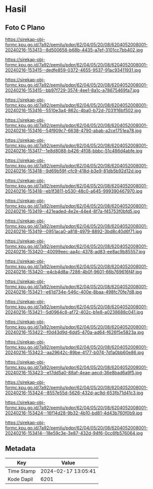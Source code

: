 # Hasil

## Foto C Plano

https://sirekap-obj-formc.kpu.go.id/7a92/pemilu/pdpr/62/04/05/20/08/6204052008001-20240216-153413--8d500658-b68b-4435-a7ef-3101cc7bb402.jpg

https://sirekap-obj-formc.kpu.go.id/7a92/pemilu/pdpr/62/04/05/20/08/6204052008001-20240216-153415--dedfe859-0372-4655-9537-91ac93411931.jpg

https://sirekap-obj-formc.kpu.go.id/7a92/pemilu/pdpr/62/04/05/20/08/6204052008001-20240216-153415--bb97f729-3574-4ee1-8a1c-a78675469fa7.jpg

https://sirekap-obj-formc.kpu.go.id/7a92/pemilu/pdpr/62/04/05/20/08/6204052008001-20240216-153416--5510e3a4-862c-4ba0-b72d-7031f16bf502.jpg

https://sirekap-obj-formc.kpu.go.id/7a92/pemilu/pdpr/62/04/05/20/08/6204052008001-20240216-153416--54f909c7-6638-4790-abab-a2ce1751ea78.jpg

https://sirekap-obj-formc.kpu.go.id/7a92/pemilu/pdpr/62/04/05/20/08/6204052008001-20240216-153417--1e8d8088-b426-4f08-bbbc-51c486d4abfe.jpg

https://sirekap-obj-formc.kpu.go.id/7a92/pemilu/pdpr/62/04/05/20/08/6204052008001-20240216-153418--9d69b59f-cfc9-418d-b3e9-81db5b92d12d.jpg

https://sirekap-obj-formc.kpu.go.id/7a92/pemilu/pdpr/62/04/05/20/08/6204052008001-20240216-153418--eb1f3811-b530-48c0-a645-999390467970.jpg

https://sirekap-obj-formc.kpu.go.id/7a92/pemilu/pdpr/62/04/05/20/08/6204052008001-20240216-153419--421eaded-4e2e-44e4-8f7a-f45753f0bfd5.jpg

https://sirekap-obj-formc.kpu.go.id/7a92/pemilu/pdpr/62/04/05/20/08/6204052008001-20240216-153419--0951aca0-a818-4979-8892-3bd8c40d6f71.jpg

https://sirekap-obj-formc.kpu.go.id/7a92/pemilu/pdpr/62/04/05/20/08/6204052008001-20240216-153420--40099eec-aa4c-4378-ad83-ee8ac9b85557.jpg

https://sirekap-obj-formc.kpu.go.id/7a92/pemilu/pdpr/62/04/05/20/08/6204052008001-20240216-153420--e4cb4d8a-7286-4b0f-9601-66b769616f4f.jpg

https://sirekap-obj-formc.kpu.go.id/7a92/pemilu/pdpr/62/04/05/20/08/6204052008001-20240216-153421--e61d734e-546c-400e-8baa-498fc70fe7d8.jpg

https://sirekap-obj-formc.kpu.go.id/7a92/pemilu/pdpr/62/04/05/20/08/6204052008001-20240216-153421--5d0964c8-af72-402c-b1e8-a0238688c041.jpg

https://sirekap-obj-formc.kpu.go.id/7a92/pemilu/pdpr/62/04/05/20/08/6204052008001-20240216-153422--f0d43d9d-6dd5-470a-ad64-f626f5e5823a.jpg

https://sirekap-obj-formc.kpu.go.id/7a92/pemilu/pdpr/62/04/05/20/08/6204052008001-20240216-153423--aa29642c-89be-4177-b074-7d1a0bb60e86.jpg

https://sirekap-obj-formc.kpu.go.id/7a92/pemilu/pdpr/62/04/05/20/08/6204052008001-20240216-153423--e17dd5a0-88af-4eae-aecd-36e8bad6a9f5.jpg

https://sirekap-obj-formc.kpu.go.id/7a92/pemilu/pdpr/62/04/05/20/08/6204052008001-20240216-153424--8557e55d-5626-432d-ac9d-653fb71d41c3.jpg

https://sirekap-obj-formc.kpu.go.id/7a92/pemilu/pdpr/62/04/05/20/08/6204052008001-20240216-153424--16f14d28-9b32-4b10-bd81-4d43b760f0b9.jpg

https://sirekap-obj-formc.kpu.go.id/7a92/pemilu/pdpr/62/04/05/20/08/6204052008001-20240216-153414--18e59c3e-3e87-432d-94f6-0cc6fb576064.jpg


## Metadata

| Key        | Value               |
| ---------- | ------------------- |
| Time Stamp | 2024-02-17 13:05:41 |
| Kode Dapil | 6201                |



